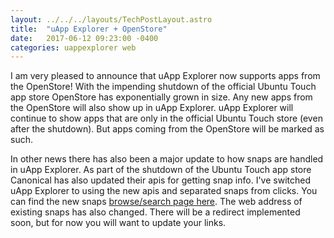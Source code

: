 ```yaml
---
layout: ../../../layouts/TechPostLayout.astro
title:  "uApp Explorer + OpenStore"
date:   2017-06-12 09:23:00 -0400
categories: uappexplorer web
---
```


I am very pleased to announce that uApp Explorer now supports apps from the
OpenStore! With the impending shutdown of the official Ubuntu Touch app store
OpenStore has exponentially grown in size. Any new apps from the OpenStore will
also show up in uApp Explorer. uApp Explorer will continue to show apps that
are only in the official Ubuntu Touch store (even after the shutdown). But apps
coming from the OpenStore will be marked as such.

In other news there has also been a major update to how snaps are handled in
uApp Explorer. As part of the shutdown of the Ubuntu Touch app store Canonical
has also updated their apis for getting snap info. I've switched uApp Explorer
to using the new apis and separated snaps from clicks. You can find the new
snaps [browse/search page here](https://uappexplorer.com/snaps). The web
address of existing snaps has also changed. There will be a redirect implemented
soon, but for now you will want to update your links.
